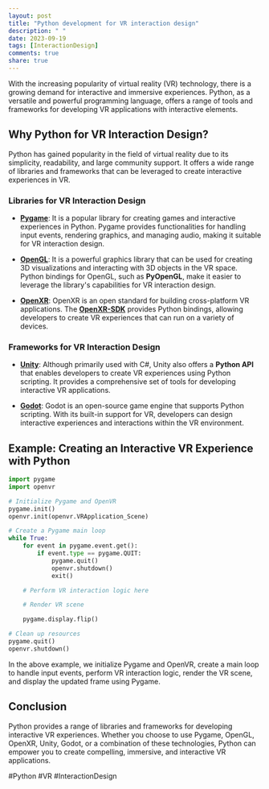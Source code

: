 ```yaml
---
layout: post
title: "Python development for VR interaction design"
description: " "
date: 2023-09-19
tags: [InteractionDesign]
comments: true
share: true
---
```


With the increasing popularity of virtual reality (VR) technology, there is a growing demand for interactive and immersive experiences. Python, as a versatile and powerful programming language, offers a range of tools and frameworks for developing VR applications with interactive elements.

## Why Python for VR Interaction Design?

Python has gained popularity in the field of virtual reality due to its simplicity, readability, and large community support. It offers a wide range of libraries and frameworks that can be leveraged to create interactive experiences in VR.

### Libraries for VR Interaction Design

- **[Pygame](https://www.pygame.org/)**: It is a popular library for creating games and interactive experiences in Python. Pygame provides functionalities for handling input events, rendering graphics, and managing audio, making it suitable for VR interaction design.

- **[OpenGL](https://www.opengl.org/)**: It is a powerful graphics library that can be used for creating 3D visualizations and interacting with 3D objects in the VR space. Python bindings for OpenGL, such as **PyOpenGL**, make it easier to leverage the library's capabilities for VR interaction design.

- **[OpenXR](https://www.khronos.org/openxr/)**: OpenXR is an open standard for building cross-platform VR applications. The **[OpenXR-SDK](https://github.com/KhronosGroup/OpenXR-SDK)** provides Python bindings, allowing developers to create VR experiences that can run on a variety of devices.

### Frameworks for VR Interaction Design

- **[Unity](https://unity.com/)**: Although primarily used with C#, Unity also offers a **Python API** that enables developers to create VR experiences using Python scripting. It provides a comprehensive set of tools for developing interactive VR applications.

- **[Godot](https://godotengine.org/)**: Godot is an open-source game engine that supports Python scripting. With its built-in support for VR, developers can design interactive experiences and interactions within the VR environment.

## Example: Creating an Interactive VR Experience with Python

```python
import pygame
import openvr

# Initialize Pygame and OpenVR
pygame.init()
openvr.init(openvr.VRApplication_Scene)

# Create a Pygame main loop
while True:
    for event in pygame.event.get():
        if event.type == pygame.QUIT:
            pygame.quit()
            openvr.shutdown()
            exit()

    # Perform VR interaction logic here

    # Render VR scene

    pygame.display.flip()

# Clean up resources
pygame.quit()
openvr.shutdown()
```

In the above example, we initialize Pygame and OpenVR, create a main loop to handle input events, perform VR interaction logic, render the VR scene, and display the updated frame using Pygame.

## Conclusion

Python provides a range of libraries and frameworks for developing interactive VR experiences. Whether you choose to use Pygame, OpenGL, OpenXR, Unity, Godot, or a combination of these technologies, Python can empower you to create compelling, immersive, and interactive VR applications.

#Python #VR #InteractionDesign